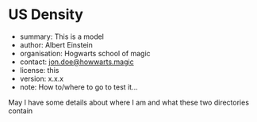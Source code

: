 # US Density

* summary: This is a model
* author: Albert Einstein
* organisation: Hogwarts school of magic
* contact: jon.doe@howwarts.magic
* license: this
* version: x.x.x
* note: How to/where to go to test it...

May I have some details about where I am and what these two directories contain

